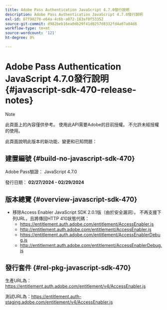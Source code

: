 ```yaml
---
title: Adobe Pass Authentication JavaScript 4.7.0發行說明
description: Adobe Pass Authentication JavaScript 4.7.0發行說明
exl-id: 07f90270-e64a-4c6b-a072-183af0f53352
source-git-commit: d982beb16ea0db29f41d0257d8332fd4a07a84d8
workflow-type: tm+mt
source-wordcount: '121'
ht-degree: 0%

---
```


# Adobe Pass Authentication JavaScript 4.7.0發行說明 {#javascript-sdk-470-release-notes}

>[!NOTE]
>
>此頁面上的內容僅供參考。 使用此API需要Adobe的目前授權。 不允許未經授權的使用。

此頁面說明此版本的新功能、變更和已知問題：

## 建置編號 {#build-no-javascript-sdk-470}

Adobe Pass驗證： JavaScript 4.7.0

發行日期： **02/27/2024 - 02/29/2024**

## 版本總覽 {#overview-javascript-sdk-470}

* 移除Access Enabler JavaScript SDK 2.0.1版（由於安全漏洞）。
不再支援下列URL，且將傳回HTTP 410狀態代碼：
   * https://entitlement.auth.adobe.com/entitlement/AccessEnabler.js
   * http://entitlement.auth.adobe.com/entitlement/AccessEnabler.js
   * https://entitlement.auth.adobe.com/entitlement/AccessEnablerDebug.js
   * http://entitlement.auth.adobe.com/entitlement/AccessEnablerDebug.js

## 發行套件 {#rel-pkg-javascript-sdk-470}

生產URL為： https://entitlement.auth.adobe.com/entitlement/v4/AccessEnabler.js

測試URL為：https://entitlement.auth-staging.adobe.com/entitlement/v4/AccessEnabler.js
